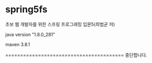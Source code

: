 # spring5fs

초보 웹 개발자를 위한 스프링 프로그래밍 입문5(최범균 저)



java version "1.8.0_281"

maven 3.8.1

========================================
중단합니다.

